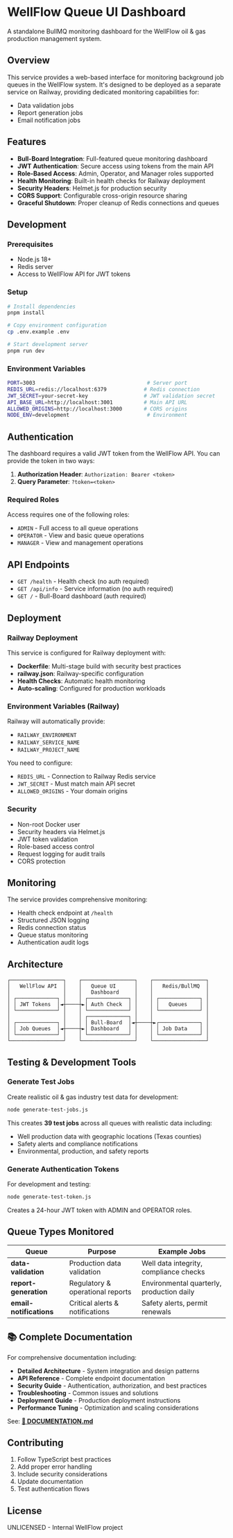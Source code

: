 # WellFlow Queue UI Dashboard

A standalone BullMQ monitoring dashboard for the WellFlow oil & gas production
management system.

## Overview

This service provides a web-based interface for monitoring background job queues
in the WellFlow system. It's designed to be deployed as a separate service on
Railway, providing dedicated monitoring capabilities for:

- Data validation jobs
- Report generation jobs
- Email notification jobs

## Features

- **Bull-Board Integration**: Full-featured queue monitoring dashboard
- **JWT Authentication**: Secure access using tokens from the main API
- **Role-Based Access**: Admin, Operator, and Manager roles supported
- **Health Monitoring**: Built-in health checks for Railway deployment
- **Security Headers**: Helmet.js for production security
- **CORS Support**: Configurable cross-origin resource sharing
- **Graceful Shutdown**: Proper cleanup of Redis connections and queues

## Development

### Prerequisites

- Node.js 18+
- Redis server
- Access to WellFlow API for JWT tokens

### Setup

```bash
# Install dependencies
pnpm install

# Copy environment configuration
cp .env.example .env

# Start development server
pnpm run dev
```

### Environment Variables

```bash
PORT=3003                                    # Server port
REDIS_URL=redis://localhost:6379            # Redis connection
JWT_SECRET=your-secret-key                  # JWT validation secret
API_BASE_URL=http://localhost:3001          # Main API URL
ALLOWED_ORIGINS=http://localhost:3000       # CORS origins
NODE_ENV=development                         # Environment
```

## Authentication

The dashboard requires a valid JWT token from the WellFlow API. You can provide
the token in two ways:

1. **Authorization Header**: `Authorization: Bearer <token>`
2. **Query Parameter**: `?token=<token>`

### Required Roles

Access requires one of the following roles:

- `ADMIN` - Full access to all queue operations
- `OPERATOR` - View and basic queue operations
- `MANAGER` - View and management operations

## API Endpoints

- `GET /health` - Health check (no auth required)
- `GET /api/info` - Service information (no auth required)
- `GET /` - Bull-Board dashboard (auth required)

## Deployment

### Railway Deployment

This service is configured for Railway deployment with:

- **Dockerfile**: Multi-stage build with security best practices
- **railway.json**: Railway-specific configuration
- **Health Checks**: Automatic health monitoring
- **Auto-scaling**: Configured for production workloads

### Environment Variables (Railway)

Railway will automatically provide:

- `RAILWAY_ENVIRONMENT`
- `RAILWAY_SERVICE_NAME`
- `RAILWAY_PROJECT_NAME`

You need to configure:

- `REDIS_URL` - Connection to Railway Redis service
- `JWT_SECRET` - Must match main API secret
- `ALLOWED_ORIGINS` - Your domain origins

### Security

- Non-root Docker user
- Security headers via Helmet.js
- JWT token validation
- Role-based access control
- Request logging for audit trails
- CORS protection

## Monitoring

The service provides comprehensive monitoring:

- Health check endpoint at `/health`
- Structured JSON logging
- Redis connection status
- Queue status monitoring
- Authentication audit logs

## Architecture

```
┌─────────────────┐    ┌─────────────────┐    ┌─────────────────┐
│   WellFlow API  │    │   Queue UI      │    │   Redis/BullMQ  │
│                 │    │   Dashboard     │    │                 │
│ ┌─────────────┐ │    │ ┌─────────────┐ │    │ ┌─────────────┐ │
│ │ JWT Tokens  │◄┼────┼►│ Auth Check  │ │    │ │   Queues    │ │
│ └─────────────┘ │    │ └─────────────┘ │    │ └─────────────┘ │
│                 │    │ ┌─────────────┐ │    │                 │
│ ┌─────────────┐ │    │ │ Bull-Board  │◄┼────┼►┌─────────────┐ │
│ │ Job Queues  │◄┼────┼►│ Dashboard   │ │    │ │ Job Data    │ │
│ └─────────────┘ │    │ └─────────────┘ │    │ └─────────────┘ │
└─────────────────┘    └─────────────────┘    └─────────────────┘
```

## Testing & Development Tools

### Generate Test Jobs

Create realistic oil & gas industry test data for development:

```bash
node generate-test-jobs.js
```

This creates **39 test jobs** across all queues with realistic data including:

- Well production data with geographic locations (Texas counties)
- Safety alerts and compliance notifications
- Environmental, production, and safety reports

### Generate Authentication Tokens

For development and testing:

```bash
node generate-test-token.js
```

Creates a 24-hour JWT token with ADMIN and OPERATOR roles.

## Queue Types Monitored

| Queue                   | Purpose                          | Example Jobs                              |
| ----------------------- | -------------------------------- | ----------------------------------------- |
| **data-validation**     | Production data validation       | Well data integrity, compliance checks    |
| **report-generation**   | Regulatory & operational reports | Environmental quarterly, production daily |
| **email-notifications** | Critical alerts & notifications  | Safety alerts, permit renewals            |

## 📚 Complete Documentation

For comprehensive documentation including:

- **Detailed Architecture** - System integration and design patterns
- **API Reference** - Complete endpoint documentation
- **Security Guide** - Authentication, authorization, and best practices
- **Troubleshooting** - Common issues and solutions
- **Deployment Guide** - Production deployment instructions
- **Performance Tuning** - Optimization and scaling considerations

See: **[📖 DOCUMENTATION.md](./DOCUMENTATION.md)**

## Contributing

1. Follow TypeScript best practices
2. Add proper error handling
3. Include security considerations
4. Update documentation
5. Test authentication flows

## License

UNLICENSED - Internal WellFlow project
